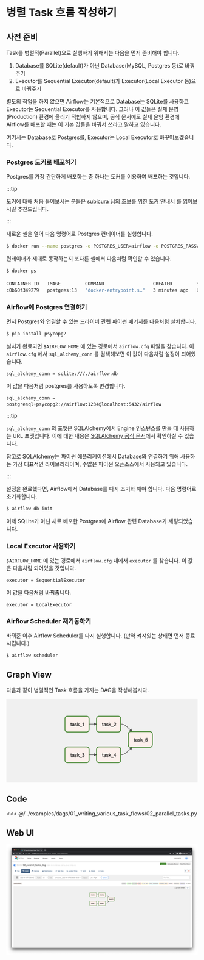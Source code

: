 # 병렬 Task 흐름 작성하기



## 사전 준비

Task를 병렬적(Parallel)으로 실행하기 위해서는 다음을 먼저 준비해야 합니다.

1. Database를 SQLite(default)가 아닌 Database(MySQL, Postgres 등)로 바꿔주기
2. Executor를 Sequential Executor(default)가 Executor(Local Executor 등)으로 바꿔주기

별도의 작업을 하지 않으면 Airflow는 기본적으로 Database는 SQLite를 사용하고 Executor는 Sequential Executor를 사용합니다. 그러나 이 값들은 실제 운영(Production) 환경에 올리기 적합하지 않으며, 공식 문서에도 실제 운영 환경에 Airflow를 배포할 때는 이 기본 값들을 바꿔서 쓰라고 말하고 있습니다.

여기서는 Database로 Postgres를, Executor는 Local Executor로 바꾸어보겠습니다.



### Postgres 도커로 배포하기

Postgres를 가장 간단하게 배포하는 중 하나는 도커를 이용하여 배포하는 것입니다.

:::tip

도커에 대해 처음 들어보시는 분들은 [subicura 님의 초보를 위한 도커 안내서](https://subicura.com/2017/01/19/docker-guide-for-beginners-1.html) 를 읽어보시길 추천드립니다.

:::

새로운 셸을 열어 다음 명령어로 Postgres 컨테이너를 실행합니다.

```bash
$ docker run --name postgres -e POSTGRES_USER=airflow -e POSTGRES_PASSWORD=1234 -p 5432:5432 postgres:13
```

컨테이너가 제대로 동작하는지 또다른 셸에서 다음처럼 확인할 수 있습니다.

```bash
$ docker ps

CONTAINER ID   IMAGE         COMMAND                  CREATED         STATUS              PORTS                    NAMES
c0b60f349279   postgres:13   "docker-entrypoint.s…"   3 minutes ago   Up About a minute   0.0.0.0:5432->5432/tcp   postgre
```



### Airflow에 Postgres 연결하기

먼저 Postgres와 연결할 수 있는 드라이버 관련 파이썬 패키지를 다음처럼 설치합니다.

```bash
$ pip install psycopg2
```

설치가 완료되면 `$AIRFLOW_HOME` 에 있는 경로에서 `airflow.cfg` 파일을 찾습니다. 이 `airflow.cfg` 에서  `sql_alchemy_conn` 를 검색해보면 이 값이 다음처럼 설정이 되어있습니다.

```
sql_alchemy_conn = sqlite:///./airflow.db
```

이 값을 다음처럼 postgres를 사용하도록 변경합니다.

```
sql_alchemy_conn = postgresql+psycopg2://airflow:1234@localhost:5432/airflow
```

:::tip

`sql_alchemy_conn` 의 포맷은 SQLAlchemy에서 Engine 인스턴스를 만들 때 사용하는 URL 포맷입니다. 이에 대한 내용은 [SQLAlchemy 공식 문서](https://docs.sqlalchemy.org/en/14/core/engines.html)에서 확인하실 수 있습니다.

참고로 SQLAlchemy는 파이썬 애플리케이션에서 Database와 연결하기 위해 사용하는 가장 대표적인 라이브러리이며, 수많은 파이썬 오픈소스에서 사용되고 있습니다.

:::

설정을 완료했다면, Airflow에서 Database를 다시 초기화 해야 합니다. 다음 명령어로 초기화합니다.

```bash
$ airflow db init
```

이제 SQLite가 아닌 새로 배포한 Postgres에 Airflow 관련 Database가 세팅되었습니다.



### Local Executor 사용하기

 `$AIRFLOW_HOME` 에 있는 경로에서 `airflow.cfg` 내에서 `executor` 를 찾습니다. 이 값은 다음처럼 되어있을 것입니다.

```
executor = SequentialExecutor
```

이 값을 다음처럼 바꿔줍니다.

```
executor = LocalExecutor
```



### Airflow Scheduler 재기동하기

바꿔준 이후 Airflow Scheduler를 다시 실행합니다. (만약 켜져있는 상태면 먼저 종료시킵니다.)

```bash
$ airflow scheduler
```



## Graph View

다음과 같이 병렬적인 Task 흐름을 가지는 DAG을 작성해봅시다.

![image-20220122122532097](./image-20220122122532097.png)



## Code

<<< @/../examples/dags/01_writing_various_task_flows/02_parallel_tasks.py



## Web UI

![image-20220122122006564](./image-20220122115223321.png)
